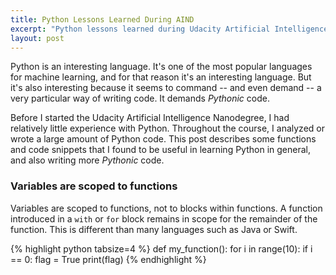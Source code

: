 ```yaml
---
title: Python Lessons Learned During AIND
excerpt: "Python lessons learned during Udacity Artificial Intelligence Nanodegree."
layout: post
---
```


Python is an interesting language. It's one of the most popular languages for machine learning, and for that reason it's an interesting language. But it's also interesting because it seems to command -- and even demand -- a very particular way of writing code. It demands _Pythonic_ code.

Before I started the Udacity Artificial Intelligence Nanodegree, I had relatively little experience with Python. Throughout the course, I analyzed or wrote a large amount of Python code. This post describes some functions and code snippets that I found to be  useful in learning Python in general, and also writing more _Pythonic_ code.

### Variables are scoped to functions

Variables are scoped to functions, not to blocks within functions. A function introduced in a `with` or `for` block remains in scope for the remainder of the function. This is different than many languages such as Java or Swift.

{% highlight python tabsize=4 %}
def my_function():
	for i in range(10):
		if i == 0:
			flag = True
	print(flag)
{% endhighlight %}